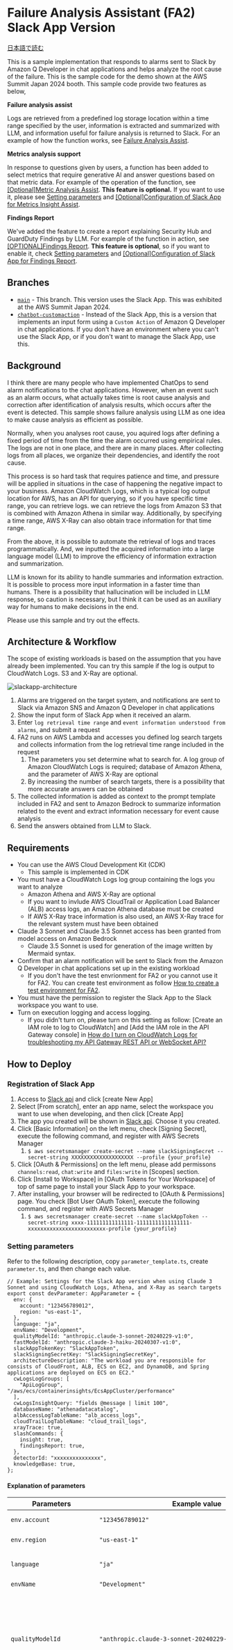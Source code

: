 # Failure Analysis Assistant (FA2) Slack App Version

[日本語で読む](./README.md)

This is a sample implementation that responds to alarms sent to Slack by Amazon Q Developer in chat applications and helps analyze the root cause of the failure.
This is the sample code for the demo shown at the AWS Summit Japan 2024 booth.
This sample code provide two features as below,

**Failure analysis assist**

Logs are retrieved from a predefined log storage location within a time range specified by the user, information is extracted and summarized with LLM, and information useful for failure analysis is returned to Slack.
For an example of how the function works, see [Failure Analysis Assist](#failure-analysis-assist).

**Metrics analysis support**

In response to questions given by users, a function has been added to select metrics that require generative AI and answer questions based on that metric data.
For example of the operation of the function, see [[Optional]Metric Analysis Assist](#optionalmetrics-analysis-assist).
**This feature is optional.** If you want to use it, please see [Setting parameters](#setting-parameters) and [[Optional]Configuration of Slack App for Metrics Insight Assist](#optionalconfiguration-of-slack-app-for-metrics-insight-assist).

**Findings Report**

We've added the feature to create a report explaining Security Hub and GuardDuty Findings by LLM.
For example of the function in action, see [[OPTIONAL]Findings Report](#optionalfindings-report).
**This feature is optional**, so if you want to enable it, check [Setting parameters](#setting-parameters) and [[Optional]Configuration of Slack App for Findings Report](#optionalconfiguration-of-slack-app-for-findings-report).

## Branches

- [`main`](https://github.com/aws-samples/failure-analysis-assistant) - This branch. This version uses the Slack App. This was exhibited at the AWS Summit Japan 2024.
- [`chatbot-customaction`](https://github.com/aws-samples/failure-analysis-assistant/tree/chatbot-customaction) - Instead of the Slack App, this is a version that implements an input form using a `Custom Action` of Amazon Q Developer in chat applications. If you don't have an environment where you can't use the Slack App, or if you don't want to manage the Slack App, use this.

## Background

I think there are many people who have implemented ChatOps to send alarm notifications to the chat applications.
However, when an event such as an alarm occurs, what actually takes time is root cause analysis and correction after identification of analysis results, which occurs after the event is detected.
This sample shows failure analysis using LLM as one idea to make cause analysis as efficient as possible.

Normally, when you analyses root cause, you aquired logs after defining a fixed period of time from the time the alarm occurred using empirical rules.
The logs are not in one place, and there are in many places. After collecting logs from all places, we organize their dependencies, and identify the root cause.

This process is so hard task that requires patience and time, and pressure will be applied in situations in the case of happening the negative impact to your business.
Amazon CloudWatch Logs, which is a typical log output location for AWS, has an API for querying, so if you have specific time range, you can retrieve logs. we can retrieve the logs from Amazon S3 that is combined with Amazon Athena in similar way.
Additionally, by specifying a time range, AWS X-Ray can also obtain trace information for that time range.

From the above, it is possible to automate the retrieval of logs and traces programmatically.
And, we inputted the acquired information into a large language model (LLM) to improve the efficiency of information extraction and summarization.

LLM is known for its ability to handle summaries and information extraction. It is possible to process more input information in a faster time than humans.
There is a possibility that hallucination will be included in LLM response, so caution is necessary, but I think it can be used as an auxiliary way for humans to make decisions in the end.

Please use this sample and try out the effects.

## Architecture & Workflow

The scope of existing workloads is based on the assumption that you have already been implemented.
You can try this sample if the log is output to CloudWatch Logs. S3 and X-Ray are optional.

![slackapp-architecture](./docs/images/en/fa2-architecture-slack.png)

1. Alarms are triggered on the target system, and notifications are sent to Slack via Amazon SNS and Amazon Q Developer in chat applications
2. Show the input form of Slack App when it received an alarm.
3. Enter `log retrieval time range` and `event information understood from alarms`, and submit a request
4. FA2 runs on AWS Lambda and accesses you defined log search targets and collects information from the log retrieval time range included in the request
   1. The parameters you set determine what to search for. A log group of Amazon CloudWatch Logs is required; database of Amazon Athena, and the parameter of AWS X-Ray are optional
   2. By increasing the number of search targets, there is a possibility that more accurate answers can be obtained
5. The collected information is added as context to the prompt template included in FA2 and sent to Amazon Bedrock to summarize information related to the event and extract information necessary for event cause analysis
6. Send the answers obtained from LLM to Slack.

## Requirements

- You can use the AWS Cloud Development Kit (CDK)
  - This sample is implemented in CDK
- You must have a CloudWatch Logs log group containing the logs you want to analyze
  - Amazon Athena and AWS X-Ray are optional
  - If you want to invlude AWS CloudTrail or Application Load Balancer (ALB) access logs, an Amazon Athena database must be created
  - If AWS X-Ray trace information is also used, an AWS X-Ray trace for the relevant system must have been obtained
- Claude 3 Sonnet and Claude 3.5 Sonnet access has been granted from model access on Amazon Bedrock
  - Claude 3.5 Sonnet is used for generation of the image written by Mermaid syntax.
- Confirm that an alarm notification will be sent to Slack from the Amazon Q Developer in chat applications set up in the existing workload
  - If you don't have the test envrionment for FA2 or you cannot use it for FA2. You can create test environment as follow [How to create a test environment for FA2](./docs/HowToCreateTestEnvironment_en.md).
- You must have the permission to register the Slack App to the Slack workspace you want to use.
- Turn on execution logging and access logging.
  - If you didn't turn on, please turn on this setting as follow: [Create an IAM role to log to CloudWatch] and [Add the IAM role in the API Gateway console] in [How do I turn on CloudWatch Logs for troubleshooting my API Gateway REST API or WebSocket API?](https://repost.aws/knowledge-center/api-gateway-cloudwatch-logs)

## How to Deploy

### Registration of Slack App

1. Access to [Slack api](https://api.slack.com/apps) and click [create New App]
2. Select [From scratch], enter an app name, select the workspace you want to use when developing, and then click [Create App]
3. The app you created will be shown in [Slack api](https://api.slack.com/apps). Choose it you created.
4. Click [Basic Information] on the left menu, check [Signing Secret], execute the following command, and register with AWS Secrets Manager
   1. `$ aws secretsmanager create-secret --name slackSigningSecret --secret-string XXXXXXXXXXXXXXXXXXXX --profile {your_profile} `
5. Click [OAuth & Permissions] on the left menu, please add permissons `channels:read`, `chat:write` and `files:write` in [Scopes] section.
6. Click [Install to Workspace] in [OAuth Tokens for Your Workspace] of top of same page to install your Slack App to your workspace.
7. After installing, your browser will be redirected to [OAuth & Permissions] page. You check [Bot User OAuth Token], execute the following command, and register with AWS Secrets Manager
   1. `$ aws secretsmanager create-secret --name slackAppToken --secret-string xxxx-111111111111111-11111111111111111-xxxxxxxxxxxxxxxxxxxxxxxxx-profile {your_profile} `

### Setting parameters

Refer to the following description, copy `parameter_template.ts`, create `parameter.ts`, and then change each value.

```
// Example: Settings for the Slack App version when using Claude 3 Sonnet and using CloudWatch Logs, Athena, and X-Ray as search targets
export const devParameter: AppParameter = {
  env: {
    account: "123456789012",
    region: "us-east-1",
  },
  language: "ja",
  envName: "Development",
  qualityModelId: "anthropic.claude-3-sonnet-20240229-v1:0",
  fastModelId: "anthropic.claude-3-haiku-20240307-v1:0",
  slackAppTokenKey: "SlackAppToken",
  slackSigningSecretKey: "SlackSigningSecretKey",
  architectureDescription: "The workload you are responsible for consists of CloudFront, ALB, ECS on EC2, and DynamoDB, and Spring applications are deployed on ECS on EC2."
  cwLogsLogGroups: [
    "ApiLogGroup", "/aws/ecs/containerinsights/EcsAppCluster/performance"
  ],
  cwLogsInsightQuery: "fields @message | limit 100",
  databaseName: "athenadatacatalog",
  albAccessLogTableName: "alb_access_logs",
  cloudTrailLogTableName: "cloud_trail_logs",
  xrayTrace: true,
  slashCommands: {
    insight: true,
    findingsReport: true,
  },
  detectorId: "xxxxxxxxxxxxxxx",
  knowledgeBase: true,
};
```

#### Explanation of parameters

| Parameters               | Example value                                                             | Description                                                                                                                                                                                 |
| ------------------------ | ------------------------------------------------------------------------- | ------------------------------------------------------------------------------------------------------------------------------------------------------------------------------------------- |
| `env.account`            | `"123456789012"`                                                          | AWS Account ID to deploy this sample                                                                                                                                                        |
| `env.region`             | `"us-east-1"`                                                             | AWS Region to deploy this sample                                                                                                                                                            |
| `language`               | `"ja"`                                                                    | Language setting for prompt and UI. Choose one, `en` or `ja`.                                                                                                                               |
| `envName`                | `"Development"`                                                           | Environment name.                                                                                                                                                                           |
| `qualityModelId`                | `"anthropic.claude-3-sonnet-20240229-v1:0"`                               | Specify the model ID as defined in Amazon Bedrock. Please specify what you allow for model access. Please specify a model with a particular focus on output quality. It is used for inference of the cause of failure, etc.                                                                      |
| `fastModelId`                | `"anthropic.claude-3-sonnet-20240229-v1:0"`                               | Specify the model ID as defined in Amazon Bedrock. Please specify what model access allows. Here, please specify a model that emphasizes the speed of generation. It is used for query expansion, etc.                                                                      |
| `slackAppTokenKey`       | `"SlackAppToken"`                                                         | The key name is to get `SlackAppToken` from AWS Secrets Manager. You should use the same key name in [Registration of Slack App](#registration-of-slack-app).                               |
| `slackSingingSecretKey`  | `"SlackSigingSecret"`                                                     | The key name is to get `SlackSigningSecret` from AWS Secrets Manager. You should use the same key name in [Registration of Slack App](#registration-of-slack-app).                          |
| `architectureDescription`  | `"The workload you are responsible for consists of CloudFront, ALB, ECS on EC2, and DynamoDB, and Spring applications are deployed on ECS on EC2."`                                                     | This is a sentence explaining the system to failure analysis. It will be incorporated into the prompt, so please try to include AWS service names and element technology, and keep it simple.                           |
| `cwLogsLogGroups`        | `["ApiLogGroup", "/aws/ecs/containerinsights/EcsAppCluster/performance"]` | Specify the log group of Amazon CloudWatch Logs for which you want to retrieve logs. Up to 50 can be specified.                                                                             |
| `cwLogsInsightQuery`     | `"fields @message \| limit 100"`                                          | Specify the query you want to use with CloudWatch Logs Insight. Due to balance with the context window, the default limit is 100 (please modify the query according to actual environment). |
| `databaseName`           | `"athenadatacatalog"`                                                     | The name of the Amazon Athena database. Required if you want to use Athena to search logs.                                                                                                  |
| `albAccessLogTableName`  | `"alb_access_logs"`                                                       | ALB access log table name. In this sample, ALB access log search was implemented in Athena, so the ALB access log table name is specified when using it.                                    |
| `cloudTrailLogTableName` | `"cloud_trail_logs"`                                                      | AWS CloudTrail log table name. In this sample, we implemented a CloudTrail audit log log search in Athena, so specify the CloudTrail log table name when using it.                          |
| `xrayTrace`              | `true`                                                                    | A parameter for deciding whether to include AWS X-Ray trace information in the analysis                                                                                                     |
| `slashCommands`              | `{"insight": true, "findingsReport": true}`                                                                    | Decide whether to enable deployment of resources associated with the `insight` and `findings-report` command                                                                                                     |
| `detectorId`              | `"xxxxxxxxxxx"`                                                                    | It is requred if you want to use `findings-report` command. Please input `detectorId` that is defined in your account                                                                                                      |
| `knowledgeBase`              | `true`                                                                    | Set `true` when using Knowledge Base in failure analysis.                                                                                                      |
| `embeddingModelId`              | `"amazon.titan-embed-text-v2:0"`                                                                    | Optional. If you want to customize your knowledge base when using the Knowledge Base. Set up the Embedding Model. In same time, please modify `VectorDimenssion` in `lib/constructs/aurora-serverless.ts`.                                                                                                     |
| `rerankModelId`              | `"amazon.rerank-v1:0"`                                                                    | Optional. If you want to use the rerank feature of bedrock when using the Knowledge Base. Set up the Rerank Model.                                                                                                      |

#### Modify prompts

Prompts used for each inference are described in `lambda/lib/prompts.ts`.
Each prompt uses `architectureDescription` in `parameter.ts` to obtain a description of the target workload's architecture.
Please change the description of this architecture according to the environment in which you are deploying FA2.

Also, if post-deployment testing does not produce the expected results, tune the prompts described in the `createFailureAnalysisPrompt` function.

### Deployment

First, a Lambda function layer is required for the function of illustrating the hypothesis of the cause of failure.
So, first run the command to install the modules required for Layer.
Next, execute the normal CDK deployment command.

```
$ npm run build:layer // This must be done for the function of illustrating hypotheses about the architecture of the system you are responsible for.
$ npm install
$ npx cdk bootstrap --profile {your_profile}
$ npx cdk deploy --all --profile {your_profile} --require-approval never
```

> [!NOTE]
> The part that begins with the description of `// Additional process` in `failure-analysis-assistant/lambda/functions/fa2-lambda/main.mts` that is the process of generating a hypothetical diagram of the cause of the fault.
> If you don't need to generate a diagram, comment out or delete this part.

### [Optional] Sync datasource of Knowledge Base

When you enabled `knowledgeBase` property, a knowledge base and a datasource are provisioned.
After checking the status of them, you need to upload the related documents to S3 that is a datasource of knowledge base.
By default, there is no data in the Knowledge Base.

#### Configuration of Slack App

1. After deploying the CDK, check the Amazon API Gateway endpoint URL
2. Access to [Slack api](https://api.slack.com/apps), select [Interactivity & Shortcuts] on the left menu of the displayed screen, set [Interactivity] to turn on, and enter the endpoint of Amazon API Gateway in [Request URL](example: https://{API Gateway endpoint}/v1/slack/events)
   1. If the API resource name hasn't changed, it will be /slack/events, as shown in the example
3. Next, click [Event Subscriptions] on the left menu, set [Enable Events] to turn on, then set [Reqeust URL] in the same way as [Interactivity]
4. Open [Subscribe to bot events] on the same screen, click [Add Bot User Event] and add `message.channels`, click [Save Changes]
5. Once you've made it this far, a pop-up prompting you to reinstall will appear at the top of the screen, click on it and reinstall the Slack App on the target channel. Because you modified the permission of Slack App token in step 4.
   1. Or open [OAuth & Permissions], and click [Reinstall to {your workspace name}] to re-install your app.
6. Join the Slack App to the target channel. To add, open the desired channel and click on the channel name. Select [Integrations] and then click [Add an app]. Find FA2 (or the name of the app you have registered) and click the [Add] button. Follow the instructions that appear to install the app.

#### [Optional]Configuration of Slack App for Failure Analysis Assist

By default, failure analysis assist feature is invoked when alarm notification was received.
However, operators may want to use it anytime.
If this is the case, please make the following settings. The fault analysis assist form can now be used with slash commands.

1. Click [Slash Commands] on the left menu, then click [Create New Command]
   1. Enter the values as shown in the table below, and then click Save when you have entered them all

      | item name         | value                         |
      | ----------------- | ----------------------------- |
      | Command           | /fa2                      |
      | Request URL       | same URL                      |
      | Short Description | Invoke FA2 interactively |

2. Click [App Home] on the left menu, check [Allow users to send Slash commands and messages from the messages tab] in [Message tab].
3. Click [OAuth & Permissions] on the left menu, Add `commands` scope in [Scopes] section.

#### [Optional]Configuration of Slack App for Metrics Insight Assist

1. Click [Slash Commands] on the left menu, then click [Create New Command]
   1. Enter the values as shown in the table below, and then click Save when you have entered them all

      | item name         | value                         |
      | ----------------- | ----------------------------- |
      | Command           | /insight                      |
      | Request URL       | same URL                      |
      | Short Description | Get insight for your workload |

2. Click [App Home] on the left menu, check [Allow users to send Slash commands and messages from the messages tab] in [Message tab].
3. Click [OAuth & Permissions] on the left menu, Add `commands` scope in [Scopes] section.

#### [Optional]Configuration of Slack App for Findings Report

1. Click [Slash Commands] on the left menu, then click [Create New Command]
   1. Enter the values as shown in the table below, and then click Save when you have entered them all

      | item name            | value                            |
      | ----------------- | ----------------------------- |
      | Command           | /findings-report                      |
      | Request URL       | same URL         |
      | Short Description | Create report about findings of Security Hub and GuardDuty |

> NOTE
> If you enabled Metrics Insight Assist, you don't need to do below steps.

2. Click [App Home] on the left menu, check [Allow users to send Slash commands and messages from the messages tab] in [Message tab].
3. Click [OAuth & Permissions] on the left menu, Add `commands` scope in [Scopes] section.

### Testing

#### Failure Analysis Assist

Some kind of error occurred on the target system from which the log was output.
(This time, we used AWS FIS and caused a connection failure from the Amazon ECS container to Amazon DynamoDB.)
Then, the following alarm is displayed on the Slack channel.
(In the example, Amazon CloudWatch Synthetics is used to perform external monitoring, so this error occurs.)

![alarm-sample](./docs/images/en/fa2-slackapp-chatbot-alarm.png)

When a notification of the alarm is received, FA2 responds and displays a form like the one below

![fa2-form](./docs/images/en/fa2-slackapp-initial-form.png)

The alarm displayed earlier is confirmed, and the contents of the alarm and the time range for which the log is to be acquired are inputted to the displayed form.

\*The datapoints shown by Amazon Q Developer in chat applications are expressed in GMT, so please enter the form after converting it to your local time zone.

![fa2-form-input-sample](./docs/images/en/fa2-slackapp-put-value.png)

Clicked the button, requests are accepted.

![request-success](./docs/images/en/fa2-slackapp-receive-request.png)

Wait a few minutes, and the answers will appear in Slack.

![fa2-answer](./docs/images/en/fa2-slackapp-answer.png)

#### [Optional]Metrics Analysis Assist

You type `/insight` in the Slack chat form and send, a modal will be displayed.
In the modal form, enter [the question you want answered based on the metrics] and [the period you want to obtain the metrics].
In about 1-2 minutes, you'll get an answer.
The metric `Period` is calculated by `3600 + floor(number of days acquired / 5) * 3600`.
If you want to change the expression, see `createSelectMetricsForInsightPrompt()` in `lambda/lib/prompts.ts`.

The following example asks questions about ECS performance.

![insight-form](./docs/images/en/fa2-insight-form.png)

![query-about-ecs-performance](./docs/images/en/fa2-query-about-ecs-performance.png)

#### [Optional]Findings Report

You type `/findings-report` in the Slack chat section and send it, a message indicating that the request has been accepted will be displayed.
In about 1-2 minutes, a PDF of the Findings report will be uploaded.

![findings-report](./docs/images/en/fa2-findings-report.png)

The findings are gotten from `listGuardDutyFindings()` and `listSecurityHubFindings()` functions in `lambda/lib/aws-modules.ts`.
Please modify these functions if you want to change the scope of these findings.

## Delete deployed resources

Please use below command to delete the resources you deployed

```
$ npx cdk destroy --profile {your_profile}
```

## Considerations

Since this source code is a sample, AWS WAF is not attached to the Amazon API Gateway.
Slack's endpoints are publicly exposed, so they can be targeted by attacks.
For production use, please consider using AWS WAF to reduce security risks.

## Security

See [CONTRIBUTING](CONTRIBUTING.md#security-issue-notifications) for more information.

## License

This library is licensed under the MIT-0 License. See the LICENSE file.
